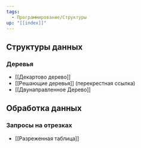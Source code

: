 ```yaml
---
tags:
  - Программирование/Структуры
up: "[[index]]"
---
```

## Структуры данных
### Деревья
- [[Декартово дерево]]
- [[Решающие деревья]] (перекрестная ссылка)
- [[Двунаправленное Дерево]]
## Обработка данных
### Запросы на отрезках
- [[Разреженная таблица]]

